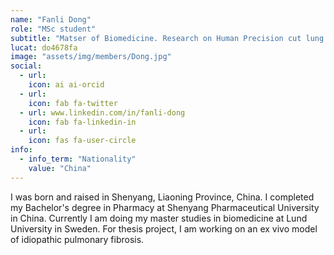 ```yaml
---
name: "Fanli Dong"
role: "MSc student"
subtitle: "Matser of Biomedicine. Research on Human Precision cut lung slice."
lucat: do4678fa
image: "assets/img/members/Dong.jpg"
social:
  - url: 
    icon: ai ai-orcid
  - url: 
    icon: fab fa-twitter
  - url: www.linkedin.com/in/fanli-dong
    icon: fab fa-linkedin-in
  - url: 
    icon: fas fa-user-circle
info:
  - info_term: "Nationality"
    value: "China"
---
```

I was born and raised in Shenyang, Liaoning Province, China. I completed my Bachelor's degree in Pharmacy at Shenyang Pharmaceutical University in China. Currently I am doing my master studies in biomedicine at Lund University in Sweden. For thesis project, I am working on an ex vivo model of idiopathic pulmonary fibrosis.

